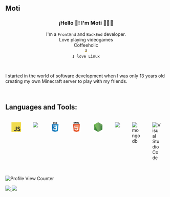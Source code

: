 ## Moti
<p align="center" width="300">
   <h3 align="center">¡Hello 👋! I'm Moti 👨🏻‍💻</h3>
</p>


<div align="center" width="300">


 I'm a `FrontEnd` and `BackEnd` developer.
 <br>
 Love playing videogames
 <br>
 Coffeeholic
 <br>
 <code><img height="10" src="https://raw.githubusercontent.com/github/explore/80688e429a7d4ef2fca1e82350fe8e3517d3494d/topics/linux/linux.png"> I love Linux</code> 
 
</div>
<br>

I started in the world of software development when I was only 13 years old creating my own Minecraft server to play with my friends. 


<br>


## Languages and Tools:






<br>

<div style="display: flex; justify-content: space-around;">
<img height="30" src="https://raw.githubusercontent.com/github/explore/80688e429a7d4ef2fca1e82350fe8e3517d3494d/topics/javascript/javascript.png">
 
<img height="30" src="https://rodanava.neocities.org/proyectofinal/imagenes/java.jpg">
 
<img height="30" src="https://raw.githubusercontent.com/github/explore/80688e429a7d4ef2fca1e82350fe8e3517d3494d/topics/css/css.png">

 
<img height="30" src="https://raw.githubusercontent.com/github/explore/80688e429a7d4ef2fca1e82350fe8e3517d3494d/topics/html/html.png">

<img height="30" src="https://raw.githubusercontent.com/github/explore/80688e429a7d4ef2fca1e82350fe8e3517d3494d/topics/nodejs/nodejs.png">
 
<img height="30" src="https://upload.wikimedia.org/wikipedia/commons/thumb/c/c3/Python-logo-notext.svg/1200px-Python-logo-notext.svg.png">
   
<img align="left" alt="mongodb" width="26px" src="https://imgur.com/xN5cFRr.png" />
   
<img align="left" alt="Visual Studio Code" width="26px" src="https://i.imgur.com/LwSdAlE.png" />


</div>


<br />

<br>




![Profile View Counter](https://komarev.com/ghpvc/?username=motiiii)
 <div>
  <a href="https://github.com/motiiii">
  <img height="150em" src="https://github-readme-stats.vercel.app/api?username=motiiii&show_icons=true&theme=dark&include_all_commits=true&count_private=true"/>
  <img height="150em" src="https://github-readme-stats.vercel.app/api/top-langs/?username=motiiii&layout=compact&langs_count=7&theme=dark"/>
</div>
 
 
</div>

